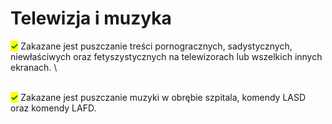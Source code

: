 # Telewizja i muzyka

<mark style="color:green;">**✓**</mark> Zakazane jest puszczanie treści pornogracznych, sadystycznych, niewłaściwych oraz fetyszystycznych na telewizorach lub wszelkich innych&#x20;ekranach.\
\
<mark style="color:green;">**✓**</mark> Zakazane jest puszczanie muzyki w obrębie szpitala, komendy LASD oraz komendy LAFD.
